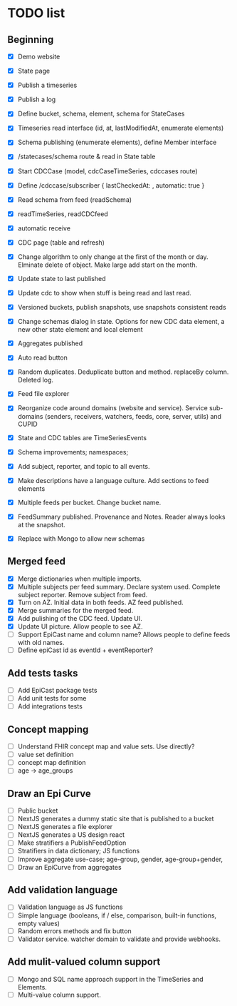 # TODO list

## Beginning

* [x] Demo website
* [x] State page
* [x] Publish a timeseries
* [x] Publish a log
* [x] Define bucket, schema, element, schema for StateCases
* [x] Timeseries read interface (id, at, lastModifiedAt, enumerate elements)
* [x] Schema publishing (enumerate elements), define Member interface
* [x] /statecases/schema route & read in State table
* [x] Start CDCCase (model, cdcCaseTimeSeries, cdccases route)
* [x] Define /cdccase/subscriber { lastCheckedAt: , automatic: true }
* [x] Read schema from feed (readSchema)
* [x] readTimeSeries, readCDCfeed
* [x] automatic receive
* [x] CDC page (table and refresh)
* [x] Change algorithm to only change at the first of the month or day. Elminate delete of object. Make large add start on the month.
* [x] Update state to last published
* [x] Update cdc to show when stuff is being read and last read.
* [x] Versioned buckets, publish snapshots, use snapshots consistent reads
* [x] Change schemas dialog in state. Options for new CDC data element, a new other state element and local element
* [x] Aggregates published
* [x] Auto read button
* [x] Random duplicates. Deduplicate button and method. replaceBy column. Deleted log.
* [x] Feed file explorer
* [x] Reorganize code around domains (website and service). Service sub-domains (senders, receivers, watchers, feeds, core, server, utils) and CUPID
* [x] State and CDC tables are TimeSeriesEvents
* [x] Schema improvements; namespaces;

* [x] Add subject, reporter, and topic to all events.
* [x] Make descriptions have a language culture. Add sections to feed elements
* [x] Multiple feeds per bucket. Change bucket name.
* [x] FeedSummary published. Provenance and Notes. Reader always looks at the snapshot.
* [x] Replace with Mongo to allow new schemas

## Merged feed

* [x] Merge dictionaries when multiple imports.
* [x] Multiple subjects per feed summary. Declare system used. Complete subject reporter. Remove subject from feed.
* [x] Turn on AZ. Initial data in both feeds. AZ feed published.
* [x] Merge summaries for the merged feed.
* [x] Add pulishing of the CDC feed. Update UI.
* [x] Update UI picture. Allow people to see AZ.
* [ ] Support EpiCast name and column name? Allows people to define feeds with old names.
* [ ] Define epiCast id as eventId + eventReporter?

## Add tests tasks

* [ ] Add EpiCast package tests
* [ ] Add unit tests for some
* [ ] Add integrations tests

## Concept mapping

* [ ] Understand FHIR concept map and value sets. Use directly?
* [ ] value set definition
* [ ] concept map definition
* [ ] age -> age_groups

## Draw an Epi Curve

* [ ] Public bucket
* [ ] NextJS generates a dummy static site that is published to a bucket
* [ ] NextJS generates a file explorer
* [ ] NextJS generates a US design react
* [ ] Make stratifiers a PublishFeedOption
* [ ] Stratifiers in data dictionary; JS functions
* [ ] Improve aggregate use-case; age-group, gender, age-group+gender,
* [ ] Draw an EpiCurve from aggregates

## Add validation language

* [ ] Validation language as JS functions
* [ ] Simple language (booleans, if / else, comparison, built-in functions, empty values)
* [ ] Random errors methods and fix button
* [ ] Validator service. watcher domain to validate and provide webhooks.

## Add mulit-valued column support

* [ ] Mongo and SQL name approach support in the TimeSeries and Elements.
* [ ] Multi-value column support.
